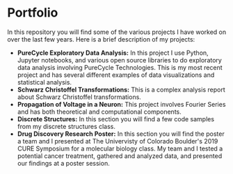 # Portfolio
In this repository you will find some of the various projects I have worked on over the last few years. Here is a brief description of my projects:
- **PureCycle Exploratory Data Analysis:**
  In this project I use Python, Jupyter notebooks, and various open source libraries to do exploratory data analysis involving PureCycle Technologies. This is my most recent project and has several different examples of data visualizations and statistical analysis.
- **Schwarz Christoffel Transformations:**
  This is a complex analysis report about Schwarz Christoffel transformations.
- **Propagation of Voltage in a Neuron:**
  This project involves Fourier Series and has both theoretical and computational components. 
- **Discrete Structures:**
  In this section you will find a few code samples from my discrete structures class. 
 - **Drug Discovery Research Poster:**
  In this section you will find the poster a team and I presented at The Univervisty of Colorado Boulder's 2019 CURE Symposium for a molecular biology class. My team and I tested a potential cancer treatment, gathered and analyzed data, and presented our findings at a poster session.  
